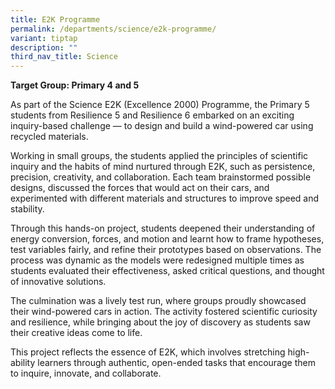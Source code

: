 ```yaml
---
title: E2K Programme
permalink: /departments/science/e2k-programme/
variant: tiptap
description: ""
third_nav_title: Science
---
```

<p><strong>Target Group: Primary 4 and 5</strong>
</p>
<p>As part of the Science E2K (Excellence 2000) Programme, the Primary 5
students from Resilience 5 and Resilience 6 embarked on an exciting inquiry-based
challenge — to design and build a wind-powered car using recycled materials.</p>
<p>Working in small groups, the students applied the principles of scientific
inquiry and the habits of mind nurtured through E2K, such as persistence,
precision, creativity, and collaboration. Each team brainstormed possible
designs, discussed the forces that would act on their cars, and experimented
with different materials and structures to improve speed and stability.</p>
<p>Through this hands-on project, students deepened their understanding of
energy conversion, forces, and motion and learnt how to frame hypotheses,
test variables fairly, and refine their prototypes based on observations.
The process was dynamic as the models were redesigned multiple times as
students evaluated their effectiveness, asked critical questions, and thought
of innovative solutions.</p>
<p>The culmination was a lively test run, where groups proudly showcased
their wind-powered cars in action. The activity fostered scientific curiosity
and resilience, while bringing about the joy of discovery as students saw
their creative ideas come to life.</p>
<p>This project reflects the essence of E2K, which involves stretching high-ability
learners through authentic, open-ended tasks that encourage them to inquire,
innovate, and collaborate.</p>
<p></p>